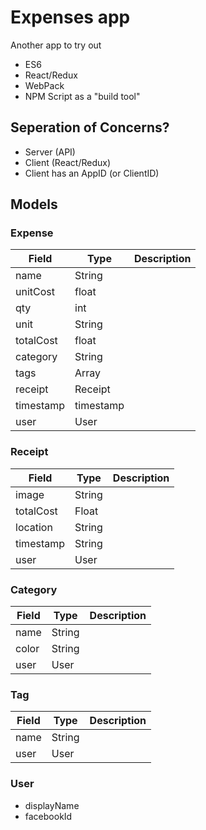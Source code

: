 # Expenses app

Another app to try out

- ES6
- React/Redux
- WebPack
- NPM Script as a "build tool"

## Seperation of Concerns?

- Server (API)
- Client (React/Redux)
- Client has an AppID (or ClientID)

## Models

### Expense

Field | Type | Description
------|------|------------
name | String |
unitCost | float |
qty | int |
unit | String |
totalCost | float |
category | String | 
tags | Array<String> |
receipt | Receipt | 
timestamp | timestamp |
user | User |

### Receipt 

Field | Type | Description
------|------|------------
image | String |
totalCost | Float | 
location | String |
timestamp | String |
user | User |

### Category

Field | Type | Description
------|------|------------
name | String |
color | String |
user | User |

### Tag 

Field | Type | Description
------|------|------------
name | String |
user | User |

### User

- displayName
- facebookId
